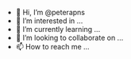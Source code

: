 - 👋 Hi, I’m @peterapns
- 👀 I’m interested in ...
- 🌱 I’m currently learning ...
- 💞️ I’m looking to collaborate on ...
- 📫 How to reach me ...

<!---
peterapns/peterapns is a ✨ special ✨ repository because its `README.md` (this file) appears on your GitHub profile.
You can click the Preview link to take a look at your changes.
--->
